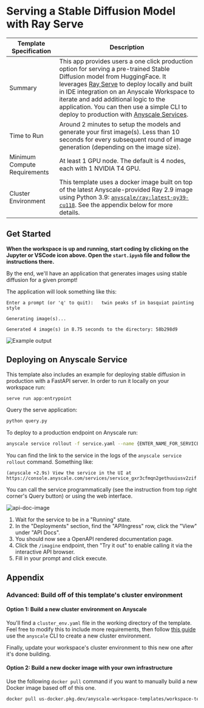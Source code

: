 # Serving a Stable Diffusion Model with Ray Serve

| Template Specification | Description |
| ---------------------- | ----------- |
| Summary | This app provides users a one click production option for serving a pre-trained Stable Diffusion model from HuggingFace.  It leverages [Ray Serve](https://docs.ray.io/en/latest/serve/index.html) to deploy locally and built in IDE integration on an Anyscale Workspace to iterate and add additional logic to the application. You can then use a simple CLI to deploy to production with [Anyscale Services](https://docs.anyscale.com/productionize/services/get-started). |
| Time to Run | Around 2 minutes to setup the models and generate your first image(s). Less than 10 seconds for every subsequent round of image generation (depending on the image size). |
| Minimum Compute Requirements | At least 1 GPU node. The default is 4 nodes, each with 1 NVIDIA T4 GPU. |
| Cluster Environment | This template uses a docker image built on top of the latest Anyscale-provided Ray 2.9 image using Python 3.9: [`anyscale/ray:latest-py39-cu118`](https://docs.anyscale.com/reference/base-images/overview). See the appendix below for more details. |

## Get Started

**When the workspace is up and running, start coding by clicking on the Jupyter or VSCode icon above. Open the `start.ipynb` file and follow the instructions there.**

By the end, we'll have an application that generates images using stable diffusion for a given prompt!

The application will look something like this:

```text
Enter a prompt (or 'q' to quit):   twin peaks sf in basquiat painting style

Generating image(s)...

Generated 4 image(s) in 8.75 seconds to the directory: 58b298d9
```

![Example output](https://github-production-user-asset-6210df.s3.amazonaws.com/3887863/239090189-dc1f1b7b-2fa0-4886-ae12-ca5d35b8ebc9.png)

## Deploying on Anyscale Service

This template also includes an example for deploying stable diffusion in production with a FastAPI server. In order to run it locally on your workspace run:

```bash
serve run app:entrypoint
```

Query the serve application:

```bash
python query.py
```

To deploy to a production endpoint on Anyscale run:

```bash
anyscale service rollout -f service.yaml --name {ENTER_NAME_FOR_SERVICE}
```

You can find the link to the service in the logs of the `anyscale service rollout` command. Something like:

```
(anyscale +2.9s) View the service in the UI at https://console.anyscale.com/services/service_gxr3cfmqn2gethuuiusv2zif.
```

You can call the service programmatically (see the instruction from top right corner's Query button) or using the web interface.

![api-doc-image](https://user-images.githubusercontent.com/21118851/204909023-9e3fac37-40c0-44e3-bfe0-4db502e30c2e.png)

1. Wait for the service to be in a "Running" state.
2. In the "Deployments" section, find the "APIIngress" row, click the "View" under "API Docs".
3. You should now see a OpenAPI rendered documentation page.
4. Click the `/imagine` endpoint, then "Try it out" to enable calling it via the interactive API browser.
5. Fill in your prompt and click execute.

## Appendix

### Advanced: Build off of this template's cluster environment

#### Option 1: Build a new cluster environment on Anyscale

You'll find a `cluster_env.yaml` file in the working directory of the template. Feel free to modify this to include more requirements, then follow [this guide](https://docs.anyscale.com/configure/dependency-management/cluster-environments#creating-a-cluster-environment) use the `anyscale` CLI to create a new cluster environment.

Finally, update your workspace's cluster environment to this new one after it's done building.

#### Option 2: Build a new docker image with your own infrastructure

Use the following `docker pull` command if you want to manually build a new Docker image based off of this one.

```bash
docker pull us-docker.pkg.dev/anyscale-workspace-templates/workspace-templates/serve-stable-diffusion-model-ray-serve:latest
```
